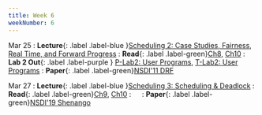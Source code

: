 ```yaml
---
title: Week 6
weekNumber: 6
---
```


Mar 25
: **Lecture**{: .label .label-blue }[Scheduling 2: Case Studies, Fairness, Real Time, and Forward Progress](/sp25/assets/slides/lec11_scheduling2.pdf)
    : **Read**{: .label .label-green}[Ch8](https://pages.cs.wisc.edu/~remzi/OSTEP/cpu-sched-mlfq.pdf), [Ch10](https://pages.cs.wisc.edu/~remzi/OSTEP/cpu-sched-multi.pdf)
: **Lab 2 Out**{: .label .label-purple } [P-Lab2: User Programs](https://pkuflyingpig.gitbook.io/pintos/project-description/lab2-user-programs), [T-Lab2: User Programs](https://pku-tacos.pages.dev/lab2-userprograms)
    : **Paper**{: .label .label-green}[NSDI'11 DRF](https://www.usenix.org/conference/nsdi11/dominant-resource-fairness-fair-allocation-multiple-resource-types)


Mar 27
: **Lecture**{: .label .label-blue }[Scheduling 3: Scheduling & Deadlock](/sp25/assets/slides/lec12_scheduling3.pdf)
    : **Read**{: .label .label-green}[Ch9](https://pages.cs.wisc.edu/~remzi/OSTEP/cpu-sched-lottery.pdf), [Ch10](https://pages.cs.wisc.edu/~remzi/OSTEP/cpu-sched-multi.pdf)
: &emsp;
    : **Paper**{: .label .label-green}[NSDI'19 Shenango](https://www.usenix.org/conference/nsdi19/presentation/ousterhout)
